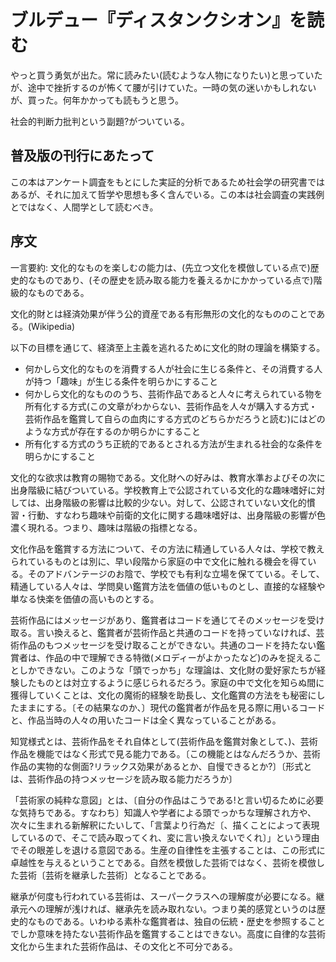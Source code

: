 # ブルデュー『ディスタンクシオン』を読む

やっと買う勇気が出た。常に読みたい(読むような人物になりたい)と思っていたが、途中で挫折するのが怖くて腰が引けていた。一時の気の迷いかもしれないが、買った。何年かかっても読もうと思う。

社会的判断力批判という副題?がついている。

## 普及版の刊行にあたって

この本はアンケート調査をもとにした実証的分析であるため社会学の研究書ではあるが、それに加えて哲学や思想も多く含んでいる。この本は社会調査の実践例とではなく、人間学として読むべき。

## 序文

一言要約: 文化的なものを楽しむの能力は、(先立つ文化を模倣している点で)歴史的なものであり、(その歴史を読み取る能力を養えるかにかかっている点で)階級的なものである。

文化的財とは経済効果が伴う公的資産である有形無形の文化的なもののことである。(Wikipedia)

以下の目標を通じて、経済至上主義を逃れるために文化的財の理論を構築する。

- 何かしら文化的なものを消費する人が社会に生じる条件と、その消費する人が持つ「趣味」が生じる条件を明らかにすること
- 何かしら文化的なもののうち、芸術作品であると人々に考えられている物を所有化する方式(この文章がわからない、芸術作品を人々が購入する方式・芸術作品を鑑賞して自らの血肉にする方式のどちらかだろうと読む)にはどのような方式が存在するのか明らかにすること
- 所有化する方式のうち正統的であるとされる方法が生まれる社会的な条件を明らかにすること

文化的な欲求は教育の賜物である。文化財への好みは、教育水準およびその次に出身階級に結びついている。学校教育上で公認されている文化的な趣味嗜好に対しては、出身階級の影響は比較的少ない。対して、公認されていない文化的慣習・行動、すなわち趣味や前衛的文化に関する趣味嗜好は、出身階級の影響が色濃く現れる。つまり、趣味は階級の指標となる。

文化作品を鑑賞する方法について、その方法に精通している人々は、学校で教えられているものとは別に、早い段階から家庭の中で文化に触れる機会を得ている。そのアドバンテージのお陰で、学校でも有利な立場を保てている。そして、精通している人々は、学問臭い鑑賞方法を価値の低いものとし、直接的な経験や単なる快楽を価値の高いものとする。

芸術作品にはメッセージがあり、鑑賞者はコードを通じてそのメッセージを受け取る。言い換えると、鑑賞者が芸術作品と共通のコードを持っていなければ、芸術作品のもつメッセージを受け取ることができない。共通のコードを持たない鑑賞者は、作品の中で理解できる特徴(メロディーがよかったなど)のみを捉えることしかできない。このような「頭でっかち」な理論は、文化財の愛好家たちが経験したものとは対立するように感じられるだろう。家庭の中で文化を知らぬ間に獲得していくことは、文化の魔術的経験を助長し、文化鑑賞の方法をも秘密にしたままにする。〔その結果なのか、〕現代の鑑賞者が作品を見る際に用いるコードと、作品当時の人々の用いたコードは全く異なっていることがある。

知覚様式とは、芸術作品をそれ自体として(芸術作品を鑑賞対象として、)、芸術作品を機能ではなく形式で見る能力である。〔この機能とはなんだろうか、芸術作品の実物的な側面?リラックス効果があるとか、自慢できるとか?〕〔形式とは、芸術作品の持つメッセージを読み取る能力だろうか〕

「芸術家の純粋な意図」とは、〔自分の作品はこうである!と言い切るために必要な気持ちである。すなわち〕知識人や学者による頭でっかちな理解され方や、次々に生まれる新解釈にたいして、「言葉より行為だ〔、描くことによって表現しているので、そこで読み取ってくれ、変に言い換えないでくれ〕」という理由でその眼差しを退ける意図である。生産の自律性を主張することは、この形式に卓越性を与えるということである。自然を模倣した芸術ではなく、芸術を模倣した芸術〔芸術を継承した芸術〕となることである。

継承が何度も行われている芸術は、スーパークラスへの理解度が必要になる。継承元への理解が浅ければ、継承先を読み取れない。つまり美的感覚というのは歴史的なものである。いわゆる素朴な鑑賞者は、独自の伝統・歴史を参照することでしか意味を持たない芸術作品を鑑賞することはできない。高度に自律的な芸術文化から生まれた芸術作品は、その文化と不可分である。
